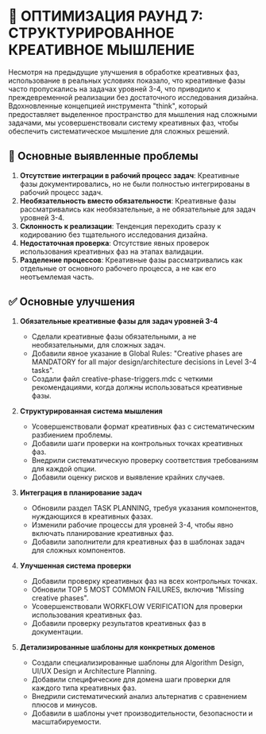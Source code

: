 # 🔄 ОПТИМИЗАЦИЯ РАУНД 7: СТРУКТУРИРОВАННОЕ КРЕАТИВНОЕ МЫШЛЕНИЕ

Несмотря на предыдущие улучшения в обработке креативных фаз, использование в реальных условиях показало, что креативные фазы часто пропускались на задачах уровней 3-4, что приводило к преждевременной реализации без достаточного исследования дизайна. Вдохновленные концепцией инструмента "think", который предоставляет выделенное пространство для мышления над сложными задачами, мы усовершенствовали систему креативных фаз, чтобы обеспечить систематическое мышление для сложных решений.

## 🚨 Основные выявленные проблемы
1. **Отсутствие интеграции в рабочий процесс задач**: Креативные фазы документировались, но не были полностью интегрированы в рабочий процесс задач.
2. **Необязательность вместо обязательности**: Креативные фазы рассматривались как необязательные, а не обязательные для задач уровней 3-4.
3. **Склонность к реализации**: Тенденция переходить сразу к кодированию без тщательного исследования дизайна.
4. **Недостаточная проверка**: Отсутствие явных проверок использования креативных фаз на этапах валидации.
5. **Разделение процессов**: Креативные фазы рассматривались как отдельные от основного рабочего процесса, а не как его неотъемлемая часть.

## ✅ Основные улучшения
1. **Обязательные креативные фазы для задач уровней 3-4**
   - Сделали креативные фазы обязательными, а не необязательными, для сложных задач.
   - Добавили явное указание в Global Rules: "Creative phases are MANDATORY for all major design/architecture decisions in Level 3-4 tasks".
   - Создали файл creative-phase-triggers.mdc с четкими рекомендациями, когда должны использоваться креативные фазы.

2. **Структурированная система мышления**
   - Усовершенствовали формат креативных фаз с систематическим разбиением проблемы.
   - Добавили шаги проверки на контрольных точках креативных фаз.
   - Внедрили систематическую проверку соответствия требованиям для каждой опции.
   - Добавили оценку рисков и выявление крайних случаев.

3. **Интеграция в планирование задач**
   - Обновили раздел TASK PLANNING, требуя указания компонентов, нуждающихся в креативных фазах.
   - Изменили рабочие процессы для уровней 3-4, чтобы явно включать планирование креативных фаз.
   - Добавили заполнители для креативных фаз в шаблонах задач для сложных компонентов.

4. **Улучшенная система проверки**
   - Добавили проверку креативных фаз на всех контрольных точках.
   - Обновили TOP 5 MOST COMMON FAILURES, включив "Missing creative phases".
   - Усовершенствовали WORKFLOW VERIFICATION для проверки использования креативных фаз.
   - Добавили проверку результатов креативных фаз в документации.

5. **Детализированные шаблоны для конкретных доменов**
   - Создали специализированные шаблоны для Algorithm Design, UI/UX Design и Architecture Planning.
   - Добавили специфические для домена шаги проверки для каждого типа креативных фаз.
   - Внедрили систематический анализ альтернатив с сравнением плюсов и минусов.
   - Добавили в шаблоны учет производительности, безопасности и масштабируемости.